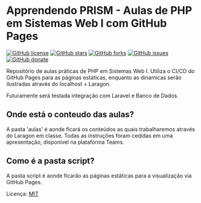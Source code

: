 # Apprendendo PRISM - Aulas de PHP em Sistemas Web I com GitHub Pages

[![GitHub license](https://img.shields.io/github/license/apprendendo/apprendendo.github.io?style=for-the-badge)](https://github.com/apprendendo/apprendendo.github.io)
[![GitHub stars](https://img.shields.io/github/stars/apprendendo/apprendendo.github.io?style=for-the-badge)](https://github.com/apprendendo/apprendendo.github.io/stargazers)
[![GitHub forks](https://img.shields.io/github/forks/apprendendo/apprendendo.github.io?style=for-the-badge)](https://github.com/apprendendo/apprendendo.github.io/network)
[![GitHub issues](https://img.shields.io/github/issues/apprendendo/apprendendo.github.io?style=for-the-badge)](https://github.com/apprendendo/apprendendo.github.io/issues)
[![GitHub donate](https://img.shields.io/github/sponsors/clcmo?color=pink&style=for-the-badge)](https://github.com/sponsors/clcmo)

Repositório de aulas práticas de PHP em Sistemas Web I. Utiliza o CI/CD do GitHub Pages para as páginas estáticas, enquanto as dinamicas serão ilustradas através do localhost + Laragon.

Futuramente será testada integração com Laravel e Banco de Dados.

## Onde está o conteudo das aulas?
A pasta 'aulas' é aonde ficará os conteúdos as quais trabalharemos através do Laragon em classe. Todas as instruções foram cedidas em uma apresentação, disponível na plataforma Teams.

## Como é a pasta script?
A pasta script é aonde ficarão as páginas estáticas para a visualização via GitHub Pages.

Licença: [MIT](LICENSE)
